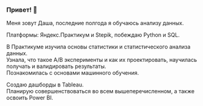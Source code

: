 ### Привет! 👋
  
Меня зовут Даша, последние полгода я обучаюсь анализу данных.
  
Платформы: Яндекс.Практикум и Stepik, побеждаю Python и SQL.   

В Практикуме изучила основы статистики и статистического анализа данных.   
Узнала, что такое A/B эксперименты и как их проектировать, научилась получать и валидировать результаты.  
Познакомилась с основами машинного обучения.

Создаю дашборды в Tableau.   
Планирую совершенствоваться во всем вышеперечисленном, а также освоить Power BI. 
